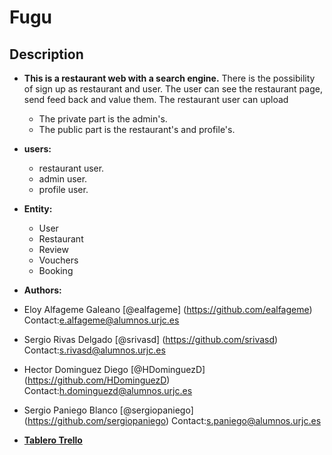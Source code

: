 # Fugu
## Description
* __This is a restaurant web with a search engine.__ There is the possibility of sign up as restaurant and user. The user can see the restaurant page, send feed back and value them. The restaurant user can upload 
  * The private part is the admin's.
  * The public part is the  restaurant's and profile's.
* __users:__
  * restaurant user.
  * admin user.
  * profile user.
* __Entity:__
  * User
  * Restaurant
  * Review
  * Vouchers
  * Booking
* __Authors:__
 * Eloy Alfageme Galeano      [@ealfageme] (https://github.com/ealfageme)        Contact:e.alfageme@alumnos.urjc.es
 * Sergio Rivas Delgado       [@srivasd] (https://github.com/srivasd)         Contact:s.rivasd@alumnos.urjc.es
 * Hector Dominguez Diego     [@HDominguezD] (https://github.com/HDominguezD)      Contact:h.dominguezd@alumnos.urjc.es
 * Sergio Paniego Blanco      [@sergiopaniego] (https://github.com/sergiopaniego)    Contact:s.paniego@alumnos.urjc.es
 
* __[Tablero Trello](https://trello.com/b/CYp9X8sK/fugu)__
